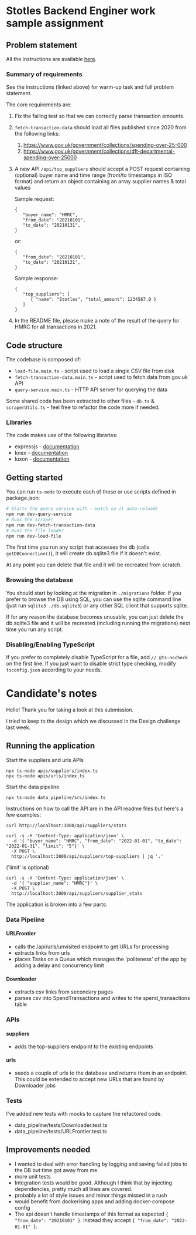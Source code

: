 # Stotles Backend Enginer work sample assignment

## Problem statement

All the instructions are available [here](https://www.notion.so/stotles/Backend-engineer-work-sample-assignment-15b1dd4d10d3430a8735cd3b2f12ade7).

### Summary of requirements

See the instructions (linked above) for warm-up task and full problem statement.

The core requirements are:

1. Fix the failing test so that we can correctly parse transaction amounts.
2. `fetch-transaction-data` should load all files published since 2020 from the following links:
   1. https://www.gov.uk/government/collections/spending-over-25-000
   2. https://www.gov.uk/government/collections/dft-departmental-spending-over-25000
3. A new API `/api/top_suppliers` should accept a POST request containing (optional) buyer name and time range (from/to timestamps in ISO format) and return an object containing an array supplier names & total values

   Sample request:

   ```tsx
   {
      "buyer_name": "HMRC",
      "from_date": "20210101",
      "to_date": "20210131",
   }
   ```

   or:

   ```tsx
   {
      "from_date": "20210101",
      "to_date": "20210131",
   }
   ```

   Sample response:

   ```tsx
   {
      "top_suppliers": [
         { "name": "Stotles", "total_amount": 1234567.0 }
      ]
   }
   ```

4. In the README file, please make a note of the result of the query for HMRC for all transactions in 2021.

## Code structure

The codebase is composed of:

- `load-file.main.ts` - script used to load a single CSV file from disk
- `fetch-transaction-data.main.ts` - script used to fetch data from gov.uk API
- `query-service.main.ts` - HTTP API server for querying the data

Some shared code has been extracted to other files - `db.ts` & `scraperUtils.ts` -
feel free to refactor the code more if needed.

### Libraries

The code makes use of the following libraries:

- expressjs - [documentation](https://expressjs.com/)
- knex - [documentation](https://knexjs.org/)
- luxon - [documentation](https://moment.github.io/luxon/)

## Getting started

You can run `ts-node` to execute each of these or use scripts defined in package.json:

```bash
# Starts the query service with --watch so it auto-reloads
npm run dev-query-service
# Runs the scraper
npm run dev-fetch-transaction-data
# Runs the file loader
npm run dev-load-file
```

The first time you run any script that accesses the db (calls `getDBConnection()`),
it will create db.sqlite3 file if it doesn't exist.

At any point you can delete that file and it will be recreated from scratch.

### Browsing the database

You should start by looking at the migration in `./migrations` folder.
If you prefer to browse the DB using SQL, you can use the sqlite command line (just run `sqlite3 ./db.sqlite3`)
or any other SQL client that supports sqlite.

If for any reason the database becomes unusable, you can just delete the db.sqlite3 file and it will be recreated (including running the migrations) next time you run any script.

### Disabling/Enabling TypeScript

If you prefer to completely disable TypeScript for a file, add `// @ts-nocheck` on the first line.
If you just want to disable strict type checking, modify `tsconfig.json` according to your needs.



# Candidate's notes
Hello! Thank you for taking a look at this submission.

I tried to keep to the design which we discussed in the Design challenge last week.


## Running the application
Start the suppliers and urls APIs
```
npx ts-node apis/suppliers/index.ts
npx ts-node apis/urls/index.ts
```

Start the data pipeline
```
npx ts-node data_pipeline/src/index.ts
```

Instructions on how to call the API are in the API readme files but here's a few examples:
```
curl http://localhost:3000/api/suppliers/stats
```

```
curl -s -H 'Content-Type: application/json' \
  -d '{ "buyer_name": "HMRC", "from_date": "2022-01-01", "to_date": "2022-01-31", "limit": "5"}' \
  -X POST \
  http://localhost:3000/api/suppliers/top-suppliers | jq '.'
```
('limit' is optional)


```
curl -s -H 'Content-Type: application/json' \
  -d '{ "supplier_name": "HMRC"}' \
  -X POST \
  http://localhost:3000/api/suppliers/supplier_stats
```



The application is broken into a few parts:

### Data Pipeline

#### URLFrontier
- calls the /api/urls/unvisited endpoint to get URLs for processing
- extracts links from urls
- places Tasks on a Queue which manages the 'politeness' of the app by adding a delay and concurrency limit

#### Downloader
- extracts csv links from secondary pages
- parses csv into SpendTransactions and writes to the spend_transactions table

### APIs
#### suppliers
- adds the top-suppliers endpoint to the existing endpoints

#### urls
- seeds a couple of urls to the database and returns them in an endpoint.
  This could be extended to accept new URLs that are found by Downloader jobs

### Tests
I've added new tests with mocks to capture the refactored code.
- data_pipeline/tests/Downloader.test.ts
- data_pipeline/tests/URLFrontier.test.ts

## Improvements needed
- I wanted to deal with error handling by logging and saving failed jobs to the DB but time got away from me.
- more unit tests
- Integration tests would be good. Although I think that by injecting dependencies, pretty much all lines are covered.
- probably a lot of style issues and minor things missed in a rush
- would benefit from dockerising apps and adding docker-compose config
- The api doesn't handle timestamps of this format as expected `{ "from_date": "20210101" }`. Instead they accept `{ "from_date": "2022-01-01" }`.

